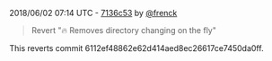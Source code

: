 2018/06/02 07:14 UTC - [7136c53](https://github.com/hassio-addons/addon-node-red/commit/7136c531c7da2a31789ab3d075dc7dffd6ad951e) by [@frenck](https://github.com/frenck)
> Revert ":fire: Removes directory changing on the fly"

This reverts commit 6112ef48862e62d414aed8ec26617ce7450da0ff. 

